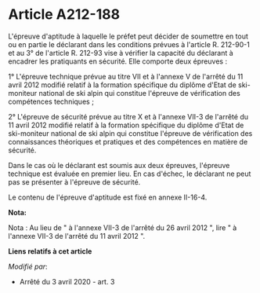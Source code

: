 # Article A212-188

L'épreuve d'aptitude à laquelle le préfet peut décider de soumettre en tout ou en partie le déclarant dans les conditions
prévues à l'article R. 212-90-1 et au 3° de l'article R. 212-93 vise à vérifier la capacité du déclarant à encadrer les
pratiquants en sécurité. Elle comporte deux épreuves :

1° L'épreuve technique prévue au titre VII et à l'annexe V de l'arrêté du 11 avril 2012 modifié relatif à la formation
spécifique du diplôme d'Etat de ski-moniteur national de ski alpin qui constitue l'épreuve de vérification des compétences
techniques ;

2° L'épreuve de sécurité prévue au titre X et à l'annexe VII-3 de l'arrêté du 11 avril 2012 modifié relatif à la formation
spécifique du diplôme d'Etat de ski-moniteur national de ski alpin qui constitue l'épreuve de vérification des connaissances
théoriques et pratiques et des compétences en matière de sécurité.

Dans le cas où le déclarant est soumis aux deux épreuves, l'épreuve technique est évaluée en premier lieu. En cas d'échec, le
déclarant ne peut pas se présenter à l'épreuve de sécurité.

Le contenu de l'épreuve d'aptitude est fixé en annexe II-16-4.

**Nota:**

Nota : Au lieu de " à l'annexe VII-3 de l'arrêté du 26 avril 2012 ", lire " à l'annexe VII-3 de l'arrêté du 11 avril 2012 ".

**Liens relatifs à cet article**

_Modifié par_:

  - Arrêté du 3 avril 2020 - art. 3
